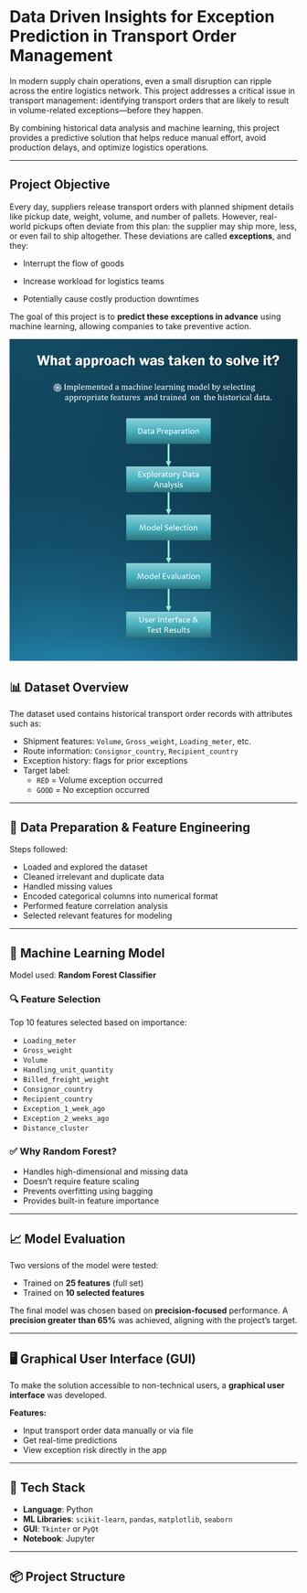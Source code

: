 # Data Driven Insights for Exception Prediction in Transport Order Management
In modern supply chain operations, even a small disruption can ripple across the entire logistics network. This project addresses a critical issue in transport management: identifying transport orders that are likely to result in volume-related exceptions—before they happen.

By combining historical data analysis and machine learning, this project provides a predictive solution that helps reduce manual effort, avoid production delays, and optimize logistics operations.

---

## Project Objective

Every day, suppliers release transport orders with planned shipment details like pickup date, weight, volume, and number of pallets. However, real-world pickups often deviate from this plan: the supplier may ship more, less, or even fail to ship altogether. These deviations are called **exceptions**, and they:

- Interrupt the flow of goods

- Increase workload for logistics teams

- Potentially cause costly production downtimes

The goal of this project is to **predict these exceptions in advance** using machine learning, allowing companies to take preventive action.

![Image 1.png](https://github.com/mehedihassanarman/Data-Driven-Insights-for-Exception-Prediction-in-Transport-Order-Management/blob/main/Project%20Image/Image%201.png)

## 📊 Dataset Overview

The dataset used contains historical transport order records with attributes such as:

- Shipment features: `Volume`, `Gross_weight`, `Loading_meter`, etc.
- Route information: `Consignor_country`, `Recipient_country`
- Exception history: flags for prior exceptions
- Target label:  
  - `RED` = Volume exception occurred  
  - `GOOD` = No exception occurred

---

## 🧹 Data Preparation & Feature Engineering

Steps followed:
- Loaded and explored the dataset
- Cleaned irrelevant and duplicate data
- Handled missing values
- Encoded categorical columns into numerical format
- Performed feature correlation analysis
- Selected relevant features for modeling

---

## 🤖 Machine Learning Model

Model used: **Random Forest Classifier**

### 🔍 Feature Selection
Top 10 features selected based on importance:
- `Loading_meter`
- `Gross_weight`
- `Volume`
- `Handling_unit_quantity`
- `Billed_freight_weight`
- `Consignor_country`
- `Recipient_country`
- `Exception_1_week_ago`
- `Exception_2_weeks_ago`
- `Distance_cluster`

### ✅ Why Random Forest?
- Handles high-dimensional and missing data
- Doesn’t require feature scaling
- Prevents overfitting using bagging
- Provides built-in feature importance

---

## 📈 Model Evaluation

Two versions of the model were tested:
- Trained on **25 features** (full set)
- Trained on **10 selected features**

The final model was chosen based on **precision-focused** performance. A **precision greater than 65%** was achieved, aligning with the project’s target.

---

## 🖥️ Graphical User Interface (GUI)

To make the solution accessible to non-technical users, a **graphical user interface** was developed.

**Features:**
- Input transport order data manually or via file
- Get real-time predictions
- View exception risk directly in the app

---

## 🧰 Tech Stack

- **Language**: Python  
- **ML Libraries**: `scikit-learn`, `pandas`, `matplotlib`, `seaborn`  
- **GUI**: `Tkinter` or `PyQt`  
- **Notebook**: Jupyter

---

## 📦 Project Structure

